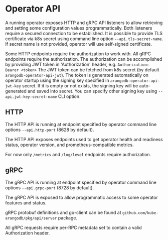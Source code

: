 # Operator API

A running operator exposes HTTP and gRPC API listeners to allow retrieving and setting some configuration values programmatically.
Both listeners require a secured connection to be established. It is possible to provide TLS certificate via k8s secret
using command line option `--api.tls-secret-name`. If secret name is not provided, operator will use self-signed certificate.

Some HTTP endpoints require the authorization to work with. All gRPC endpoints require the authorization.
The authorization can be accomplished by providing JWT token in 'Authorization' header, e.g. `Authorization: Bearer <token>`
The JWT token can be fetched from k8s secret (by default `arangodb-operator-api-jwt`). The token is generated automatically
on operator startup using the signing key specified in `arangodb-operator-api-jwt-key` secret. If it is empty or not exists,
the signing key will be auto-generated and saved into secret. You can specify other signing key using `--api.jwt-key-secret-name` CLI option.

## HTTP

The HTTP API is running at endpoint specified by operator command line options `--api.http-port` (8628 by default).

The HTTP API exposes endpoints used to get operator health and readiness status, operator version, and prometheus-compatible metrics.

For now only `/metrics` and `/log/level` endpoints require authorization.


## gRPC

The gRPC API is running at endpoint specified by operator command line options `--api.grpc-port` (8728 by default).

The gRPC API is exposed to allow programmatic access to some operator features and status.

gRPC protobuf definitions and go-client can be found at `github.com/kube-arangodb/pkg/api/server` package.

All gRPC requests require per-RPC metadata set to contain a valid Authorization header.
